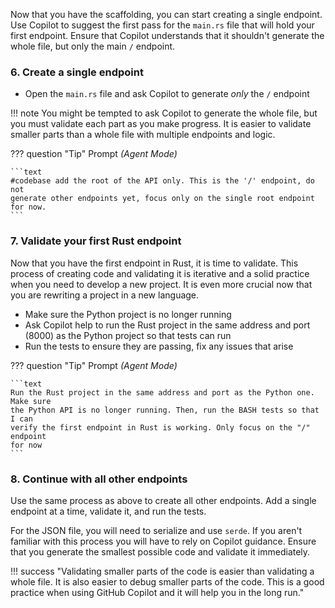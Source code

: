 Now that you have the scaffolding, you can start creating a single endpoint. Use Copilot to suggest the first pass for the `main.rs` file that will hold your first endpoint. Ensure that Copilot understands that it shouldn't generate the whole file, but only the main `/` endpoint.

### 6. Create a single endpoint

- Open the `main.rs` file and ask Copilot to generate *only* the `/` endpoint

!!! note
    You might be tempted to ask Copilot to generate the whole file, but you must validate each part as you make progress. It is easier to validate smaller parts than a whole file with multiple endpoints and logic.


??? question "Tip"
    Prompt *(Agent Mode)*

    ```text
    #codebase add the root of the API only. This is the '/' endpoint, do not
    generate other endpoints yet, focus only on the single root endpoint for now.
    ```


### 7. Validate your first Rust endpoint

Now that you have the first endpoint in Rust, it is time to validate. This process of creating code and validating it is iterative and a solid practice when you need to develop a new project. It is even more crucial now that you are rewriting a project in a new language.

- Make sure the Python project is no longer running
- Ask Copilot help to run the Rust project in the same address and port (8000) as the Python project so that tests can run
- Run the tests to ensure they are passing, fix any issues that arise

??? question "Tip"
    Prompt *(Agent Mode)*

    ```text
    Run the Rust project in the same address and port as the Python one. Make sure
    the Python API is no longer running. Then, run the BASH tests so that I can
    verify the first endpoint in Rust is working. Only focus on the "/" endpoint
    for now
    ```

### 8. Continue with all other endpoints

Use the same process as above to create all other endpoints. Add a single endpoint at a time, validate it, and run the tests.

For the JSON file, you will need to serialize and use `serde`. If you aren't familiar with this process you will have to rely on Copilot guidance. Ensure that you generate the smallest possible code and validate it immediately.

!!! success "Validating smaller parts of the code is easier than validating a whole file. It is also easier to debug smaller parts of the code. This is a good practice when using GitHub Copilot and it will help you in the long run."
